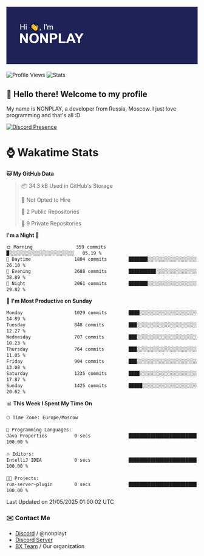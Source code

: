 ![Discord Presence](./header.png)
<br></br>
![Profile Views](https://komarev.com/ghpvc/?username=NONPLAYT&color=blue&style=for-the-badge)
![Stats](https://img.shields.io/badge/0%25-OPTIMIZED-orange?style=for-the-badge)


## :wave: Hello there! Welcome to my profile

My name is NONPLAY, a developer from Russia, Moscow. I just love programming and that's all :D

[![Discord Presence](https://lanyard.cnrad.dev/api/597087584090587177?showDisplayName=true)](https://discord.com/users/597087584090587177) 

# ⌚ Wakatime Stats

<!--START_SECTION:waka-->
**🐱 My GitHub Data** 

> 📦 34.3 kB Used in GitHub's Storage 
 > 
> 🚫 Not Opted to Hire
 > 
> 📜 2 Public Repositories 
 > 
> 🔑 9 Private Repositories 
 > 
**I'm a Night 🦉** 

```text
🌞 Morning                359 commits         █░░░░░░░░░░░░░░░░░░░░░░░░   05.19 % 
🌆 Daytime                1804 commits        ███████░░░░░░░░░░░░░░░░░░   26.10 % 
🌃 Evening                2688 commits        ██████████░░░░░░░░░░░░░░░   38.89 % 
🌙 Night                  2061 commits        ███████░░░░░░░░░░░░░░░░░░   29.82 % 
```
📅 **I'm Most Productive on Sunday** 

```text
Monday                   1029 commits        ████░░░░░░░░░░░░░░░░░░░░░   14.89 % 
Tuesday                  848 commits         ███░░░░░░░░░░░░░░░░░░░░░░   12.27 % 
Wednesday                707 commits         ███░░░░░░░░░░░░░░░░░░░░░░   10.23 % 
Thursday                 764 commits         ███░░░░░░░░░░░░░░░░░░░░░░   11.05 % 
Friday                   904 commits         ███░░░░░░░░░░░░░░░░░░░░░░   13.08 % 
Saturday                 1235 commits        ████░░░░░░░░░░░░░░░░░░░░░   17.87 % 
Sunday                   1425 commits        █████░░░░░░░░░░░░░░░░░░░░   20.62 % 
```


📊 **This Week I Spent My Time On** 

```text
🕑︎ Time Zone: Europe/Moscow

💬 Programming Languages: 
Java Properties          0 secs              █████████████████████████   100.00 % 

🔥 Editors: 
IntelliJ IDEA            0 secs              █████████████████████████   100.00 % 

🐱‍💻 Projects: 
run-server-plugin        0 secs              █████████████████████████   100.00 % 
```


 Last Updated on 21/05/2025 01:00:02 UTC
<!--END_SECTION:waka-->

### ✉️ Contact Me

- [Discord](https://discord.com/users/597087584090587177) / @nonplayt
- [Discord Server](https://discord.gg/qNyybSSPm5)
- [BX Team](https://github.com/BX-Team) / Our organization
